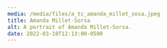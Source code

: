 ```yaml
---
media: /media/files/a_tc_amanda_millet_sosa.jpeg
title: Amanda Millet-Sorsa
alt: A portrait of Amanda Millet-Sorsa.
date: 2022-03-18T12:13:00-0500
---
```

